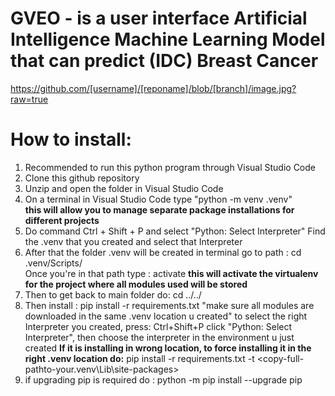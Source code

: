 # GVEO - is a user interface Artificial Intelligence Machine Learning Model that can predict (IDC) Breast Cancer
https://github.com/[username]/[reponame]/blob/[branch]/image.jpg?raw=true

# How to install:
1. Recommended to run this python program through Visual Studio Code
2. Clone this github repository 
3. Unzip and open the folder in Visual Studio Code
4. On a terminal in Visual Studio Code type "python -m venv .venv"  
**this will allow you to manage separate package installations for different projects**
5. Do command Ctrl + Shift + P and select "Python: Select Interpreter" Find the .venv 
that you created and select that Interpreter
6. After that the folder .venv will be created
in terminal go to path :   cd .venv/Scripts/    
Once you're in that path type :   activate
**this will activate the virtualenv for the project where all modules used will be stored**
7. Then to get back to main folder do: cd ../../      
8. Then install : pip install -r requirements.txt   "make sure all modules are downloaded in the same .venv location u created"
to select the right Interpreter you created, press: Ctrl+Shift+P click "Python: Select Interpreter", then choose the interpreter in the environment u just created
**If it is installing in wrong location, to force installing it in the right .venv location do:**
pip install -r requirements.txt -t <copy-full-pathto-your\.venv\Lib\site-packages>
9. if upgrading pip is required do : python -m pip install --upgrade pip



